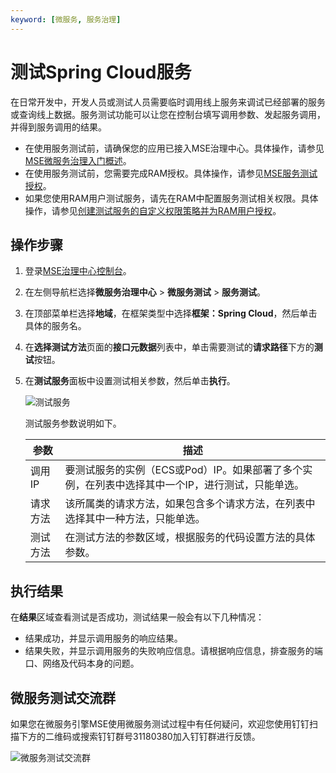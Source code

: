 ```yaml
---
keyword: [微服务, 服务治理]
---
```


# 测试Spring Cloud服务

在日常开发中，开发人员或测试人员需要临时调用线上服务来调试已经部署的服务或查询线上数据。服务测试功能可以让您在控制台填写调用参数、发起服务调用，并得到服务调用的结果。

-   在使用服务测试前，请确保您的应用已接入MSE治理中心。具体操作，请参见[MSE微服务治理入门概述]()。
-   在使用服务测试前，您需要完成RAM授权。具体操作，请参见[MSE服务测试授权](/cn.zh-CN/微服务治理/MSE服务测试授权.md)。
-   如果您使用RAM用户测试服务，请先在RAM中配置服务测试相关权限。具体操作，请参见[创建测试服务的自定义权限策略并为RAM用户授权](/cn.zh-CN/微服务治理/MSE服务测试授权.md)。

## 操作步骤

1.  登录[MSE治理中心控制台](https://mse.console.aliyun.com/?spm=a2c4g.11186623.2.13.f90a6a60WiEx0N#/msc/home)。

2.  在左侧导航栏选择**微服务治理中心** \> **微服务测试** \> **服务测试**。

3.  在顶部菜单栏选择**地域**，在框架类型中选择**框架：Spring Cloud**，然后单击具体的服务名。

4.  在**选择测试方法**页面的**接口元数据**列表中，单击需要测试的**请求路径**下方的**测试**按钮。

5.  在**测试服务**面板中设置测试相关参数，然后单击**执行**。

    ![测试服务](https://static-aliyun-doc.oss-cn-hangzhou.aliyuncs.com/assets/img/zh-CN/7091472061/p173481.png)

    测试服务参数说明如下。

    |参数|描述|
    |--|--|
    |调用IP|要测试服务的实例（ECS或Pod）IP。如果部署了多个实例，在列表中选择其中一个IP，进行测试，只能单选。|
    |请求方法|该所属类的请求方法，如果包含多个请求方法，在列表中选择其中一种方法，只能单选。|
    |测试方法|在测试方法的参数区域，根据服务的代码设置方法的具体参数。|


## 执行结果

在**结果**区域查看测试是否成功，测试结果一般会有以下几种情况：

-   结果成功，并显示调用服务的响应结果。
-   结果失败，并显示调用服务的失败响应信息。请根据响应信息，排查服务的端口、网络及代码本身的问题。

## 微服务测试交流群

如果您在微服务引擎MSE使用微服务测试过程中有任何疑问，欢迎您使用钉钉扫描下方的二维码或搜索钉钉群号31180380加入钉钉群进行反馈。

![微服务测试交流群](https://static-aliyun-doc.oss-cn-hangzhou.aliyuncs.com/assets/img/zh-CN/4652805061/p181621.png)

